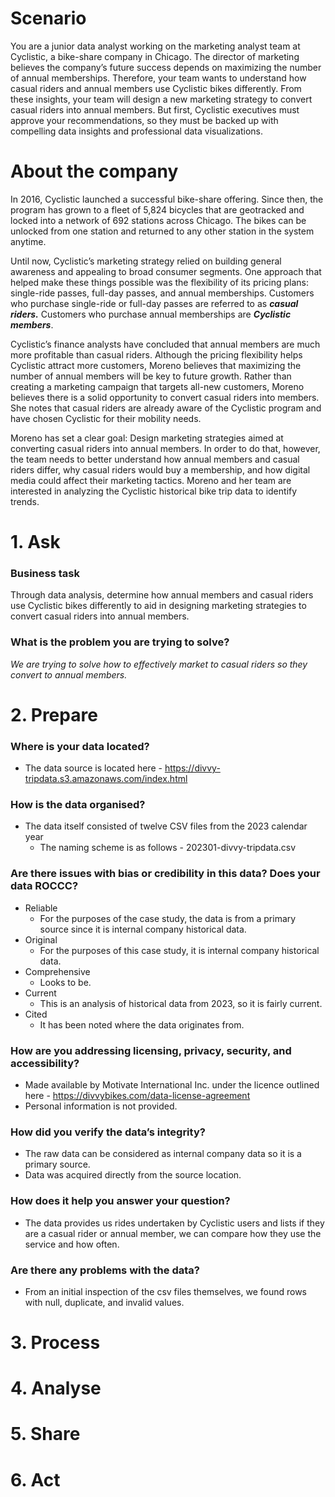 # Scenario

You are a junior data analyst working on the marketing analyst team at Cyclistic, a bike-share
company in Chicago. The director of marketing believes the company’s future success
depends on maximizing the number of annual memberships. Therefore, your team wants to
understand how casual riders and annual members use Cyclistic bikes differently. From these
insights, your team will design a new marketing strategy to convert casual riders into annual
members. But first, Cyclistic executives must approve your recommendations, so they must be
backed up with compelling data insights and professional data visualizations.

# About the company

In 2016, Cyclistic launched a successful bike-share offering. Since then, the program has grown
to a fleet of 5,824 bicycles that are geotracked and locked into a network of 692 stations
across Chicago. The bikes can be unlocked from one station and returned to any other station
in the system anytime.

Until now, Cyclistic’s marketing strategy relied on building general awareness and appealing to
broad consumer segments. One approach that helped make these things possible was the
flexibility of its pricing plans: single-ride passes, full-day passes, and annual memberships.
Customers who purchase single-ride or full-day passes are referred to as _**casual riders.**_
Customers who purchase annual memberships are _**Cyclistic members**_.

Cyclistic’s finance analysts have concluded that annual members are much more profitable
than casual riders. Although the pricing flexibility helps Cyclistic attract more customers,
Moreno believes that maximizing the number of annual members will be key to future growth.
Rather than creating a marketing campaign that targets all-new customers, Moreno believes
there is a solid opportunity to convert casual riders into members. She notes that casual riders
are already aware of the Cyclistic program and have chosen Cyclistic for their mobility needs.

Moreno has set a clear goal: Design marketing strategies aimed at converting casual riders into
annual members. In order to do that, however, the team needs to better understand how
annual members and casual riders differ, why casual riders would buy a membership, and how
digital media could affect their marketing tactics. Moreno and her team are interested in
analyzing the Cyclistic historical bike trip data to identify trends.

# 1. Ask

### Business task 
Through data analysis, determine how annual members and casual riders use Cyclistic bikes differently to aid in designing marketing strategies to convert casual riders into annual members.

### What is the problem you are trying to solve?
_We are trying to solve how to effectively market to casual riders so they convert to annual members._

# 2. Prepare

### Where is your data located?

- The data source is located here - https://divvy-tripdata.s3.amazonaws.com/index.html

### How is the data organised?

- The data itself consisted of twelve CSV files from the 2023 calendar year
	- The naming scheme is as follows - 202301-divvy-tripdata.csv

### Are there issues with bias or credibility in this data? Does your data ROCCC?
- Reliable
	- For the purposes of the case study, the data is from a primary source since it is internal company historical data. 
- Original 
  - For the purposes of this case study, it is internal company historical data.
- Comprehensive
	- Looks to be.
- Current
 	- This is an analysis of historical data from 2023, so it is fairly current.
- Cited
	- It has been noted where the data originates from.

### How are you addressing licensing, privacy, security, and accessibility?
- Made available by Motivate International Inc. under the licence outlined here - https://divvybikes.com/data-license-agreement
- Personal information is not provided.

### How did you verify the data’s integrity?
- The raw data can be considered as internal company data so it is a primary source.
- Data was acquired directly from the source location.

### How does it help you answer your question?
- The data provides us rides undertaken by Cyclistic users and lists if they are a casual rider or annual member, we can compare how they use the service and how often.

### Are there any problems with the data?
- From an initial inspection of the csv files themselves, we found rows with null, duplicate, and invalid values. 

# 3. Process

# 4. Analyse

# 5. Share

# 6. Act
